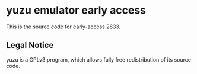 yuzu emulator early access
=============

This is the source code for early-access 2833.

## Legal Notice

yuzu is a GPLv3 program, which allows fully free redistribution of its source code.